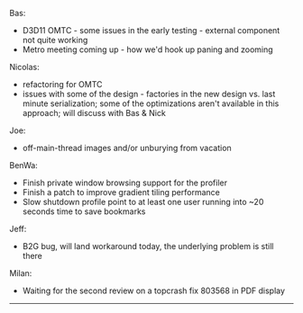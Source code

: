 Bas:
* D3D11 OMTC - some issues in the early testing - external component not quite working
* Metro meeting coming up - how we'd hook up paning and zooming

Nicolas:
* refactoring for OMTC
* issues with some of the design - factories in the new design vs. last minute serialization; some of the optimizations aren't available in this approach; will discuss with Bas & Nick

Joe:
* off-main-thread images and/or unburying from vacation

BenWa:
* Finish private window browsing support for the profiler
* Finish a patch to improve gradient tiling performance
* Slow shutdown profile point to at least one user running into ~20 seconds time to save bookmarks

Jeff:
* B2G bug, will land workaround today, the underlying problem is still there

Milan:
* Waiting for the second review on a topcrash fix 803568 in PDF display

________________


